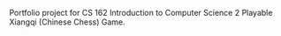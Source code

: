 Portfolio project for CS 162 Introduction to Computer Science 2
Playable Xiangqi (Chinese Chess) Game.
